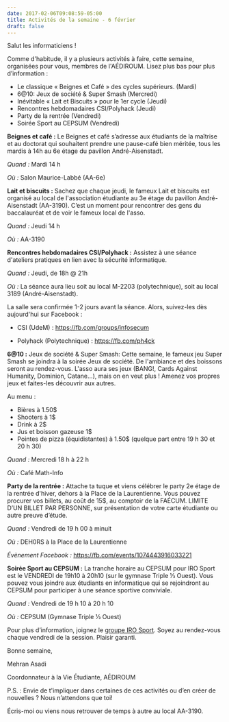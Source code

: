 ```yaml
---
date: 2017-02-06T09:08:59-05:00
title: Activités de la semaine - 6 février
draft: false
---
```


Salut les informaticiens !

Comme d'habitude, il y a plusieurs activités à faire, cette semaine, organisées pour vous, membres de l'AÉDIROUM.
Lisez plus bas pour plus d’information :

* Le classique « Beignes et Café » des cycles supérieurs. (Mardi)
* 6@10: Jeux de société & Super Smash (Mercredi)
* Inévitable « Lait et Biscuits » pour le 1er cycle (Jeudi)
* Rencontres hebdomadaires CSI/Polyhack (Jeudi)
* Party de la rentrée (Vendredi)
* Soirée Sport au CEPSUM (Vendredi)

<!--more-->

**Beignes et café :**
Le Beignes et café s’adresse aux étudiants de la maîtrise et au doctorat qui souhaitent prendre une pause-café bien méritée, tous les mardis à 14h au 6e étage du pavillon André-Aisenstadt.

*Quand :* Mardi 14 h

*Où :* Salon Maurice-Labbé (AA-6e)

**Lait et biscuits :**
Sachez que chaque jeudi, le fameux Lait et biscuits est organisé au local de l'association étudiante au 3e étage du pavillon André-Aisenstadt (AA-3190).
C’est un moment pour rencontrer des gens du baccalauréat et de voir le fameux local de l'asso.

*Quand :* Jeudi 14 h

*Où :* AA-3190

**Rencontres hebdomadaires CSI/Polyhack :**
Assistez à une séance d'ateliers pratiques en lien avec la sécurité informatique.

*Quand :* Jeudi, de 18h @ 21h

*Où :* La séance aura lieu soit au local M-2203 (polytechnique), soit au local 3189 (André-Aisenstadt).

La salle sera confirmée 1-2 jours avant la séance. Alors, suivez-les dès aujourd'hui sur Facebook :

* CSI (UdeM) : https://fb.com/groups/infosecum

* Polyhack (Polytechnique) : https://fb.com/ph4ck

**6@10 :**
Jeux de société & Super Smash: Cette semaine, le fameux jeu Super Smash se joindra à la soirée Jeux de société.
De l'ambiance et des boissons seront au rendez-vous.
L'asso aura ses jeux (BANG!, Cards Against Humanity, Dominion, Catane…), mais on en veut plus !
Amenez vos propres jeux et faites-les découvrir aux autres.

Au menu :

* Bières à 1.50$
* Shooters à 1$
* Drink à 2$
* Jus et boisson gazeuse 1$
* Pointes de pizza (équidistantes) à 1.50$ (quelque part entre 19 h 30 et 20 h 30)

*Quand :* Mercredi 18 h à 22 h

*Où :* Café Math-Info

**Party de la rentrée :**
Attache ta tuque et viens célébrer le party 2e étage de la rentrée d'hiver, dehors à la Place de la Laurentienne.
Vous pouvez procurer vos billets, au coût de 15\$, au comptoir de la FAÉCUM.
LIMITE D’UN BILLET PAR PERSONNE, sur présentation de votre carte étudiante ou autre preuve d’étude.

*Quand :* Vendredi de 19 h 00 à minuit

*Où :* DEH0RS à la Place de la Laurentienne

*Évènement Facebook :* https://fb.com/events/1074443916033221

**Soirée Sport au CEPSUM :**
La tranche horaire au CEPSUM pour IRO Sport est le VENDREDI de 19h10 à 20h10 (sur le gymnase Triple 1⁄3 Ouest). Vous pouvez vous joindre aux étudiants en informatique qui se rejoindront au CEPSUM pour participer à une séance sportive conviviale.

*Quand :* Vendredi de 19 h 10 à 20 h 10

*Où :* CEPSUM (Gymnase Triple 1⁄3 Ouest)

Pour plus d’information, joignez le [groupe IRO Sport](https://fb.com/groups/718762054920741).
Soyez au rendez-vous chaque vendredi de la session. Plaisir garanti.

Bonne semaine,

Mehran Asadi

Coordonnateur à la Vie Étudiante,
AÉDIROUM

P.S. : Envie de t'impliquer dans certaines de ces activités ou d’en créer de nouvelles ?
Nous n’attendons que toi!

Écris-moi ou viens nous retrouver de temps à autre au local AA-3190.
